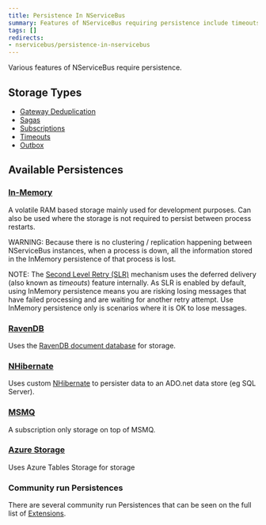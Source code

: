 ```yaml
---
title: Persistence In NServiceBus
summary: Features of NServiceBus requiring persistence include timeouts, sagas, and subscription storage.
tags: []
redirects:
- nservicebus/persistence-in-nservicebus
---
```


Various features of NServiceBus require persistence. 


## Storage Types

 * [Gateway Deduplication](/nservicebus/gateway/)
 * [Sagas](/nservicebus/sagas/)
 * [Subscriptions](/nservicebus/sagas/)
 * [Timeouts](/nservicebus/sagas/#timeouts)
 * [Outbox](/nservicebus/outbox/)


## Available Persistences


### [In-Memory](in-memory.md)

A volatile RAM based storage mainly used for development purposes. Can also be used where the storage is not required to persist between process restarts.

WARNING: Because there is no clustering / replication happening between NServiceBus instances, when a process is down, all the information stored in the InMemory persistence of that process is lost.

NOTE: The [Second Level Retry (SLR)](/nservicebus/errors/automatic-retries.md) mechanism uses the deferred delivery (also known as *timeouts*) feature internally. As SLR is enabled by default, using InMemory persistence means you are risking losing messages that have failed processing and are waiting for another retry attempt. Use InMemory persistence only is scenarios where it is OK to lose messages.

### [RavenDB](/nservicebus/ravendb/)

Uses the [RavenDB document database](http://ravendb.net/) for storage.

### [NHibernate](/nservicebus/nhibernate/)

Uses custom [NHibernate](http://nhibernate.info/) to persister data to an ADO.net data store (eg SQL Server).


### [MSMQ](/nservicebus/msmq/subscription-persistence.md)

A subscription only storage on top of MSMQ.


### [Azure Storage](/nservicebus/azure/azure-storage-persistence.md)

Uses Azure Tables Storage for storage


### Community run Persistences

There are several community run Persistences that can be seen on the full list of [Extensions](/platform/extensions.md#persisters).
